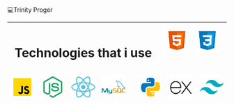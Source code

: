 💻Trinity Proger

<hr>
<div style="display: flex; justify-content: center; gap: 15px; flex-wrap: wrap;">

<h1>Technologies that i use</h1><br>
  <img src="html5.svg.svg" alt="HTML5" style="width: 55px; height: 55px; object-fit: contain;">
  <img src="css3.svg.svg" alt="CSS3" style="width: 55px; height: 55px; object-fit: contain;">
  <img src="javascript.svg.svg" alt="JavaScript" style="width: 55px; height: 55px; object-fit: contain;">
  <img src="node-js.svg" alt="Node.JS" style="width: 55px; height: 55px; object-fit: contain;">
  <img src="react.png" alt="React" style="width: 55px; height: 55px; object-fit: contain;">
  <img src="sql.png" alt="MySQL" style="width: 55px; height: 55px; object-fit: contain;"> <br>
  <img src="p.png" alt="Python" style="width: 55px; height: 55px; object-fit: contain;">
   <img src="exp.png" alt="express" style="width: 55px; height: 55px; object-fit: contain; background-color: white">
   <img src="tail.png" alt="tailwindcss" style="width: 55px; height: 55px; object-fit: contain;">


</div>
